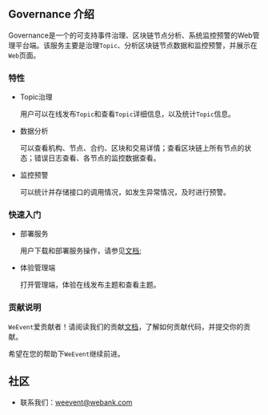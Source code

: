 ## Governance 介绍
Governance是一个的可支持事件治理、区块链节点分析、系统监控预警的Web管理平台端。该服务主要是治理`Topic`、分析区块链节点数据和监控预警，并展示在`Web`页面。


### 特性
- Topic治理

    用户可以在线发布`Topic`和查看`Topic`详细信息，以及统计`Topic`信息。

- 数据分析

    可以查看机构、节点、合约、区块和交易详情；查看区块链上所有节点的状态；错误日志查看、各节点的监控数据查看。

- 监控预警

    可以统计并存储接口的调用情况，如发生异常情况，及时进行预警。

### 快速入门
- 部署服务

    用户下载和部署服务操作，请参见[文档](https://weeventdoc.readthedocs.io/zh_CN/latest/);

- 体验管理端

    打开管理端，体验在线发布主题和查看主题。

### 贡献说明
`WeEvent`爱贡献者！请阅读我们的贡献[文档](https://github.com/WeBankFinTech/WeEvent-governance/blob/master/CONTRIBUTING.md)，了解如何贡献代码，并提交你的贡献。

希望在您的帮助下`WeEvent`继续前进。


## 社区
- 联系我们：weevent@webank.com

